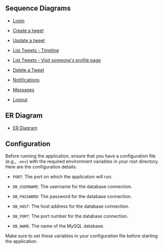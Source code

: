 ## Sequence Diagrams
 - [Login](https://andpad-dev.esa.io/posts/10443#Login)

- [Create a tweet](https://andpad-dev.esa.io/posts/10443#Create%20a%20tweet)

- [Update a tweet](https://andpad-dev.esa.io/posts/10443#Update%20a%20Tweet)

- [List Tweets - Timeline](https://andpad-dev.esa.io/posts/10443#List%20Tweets%20-%20Timeline)

- [List Tweets - Visit someone's profile page](https://andpad-dev.esa.io/posts/10443#List%20Tweets%20-%20Visit%20someone&#39;s%20profile%20page)

- [Delete a Tweet](https://andpad-dev.esa.io/posts/10443#Delete%20a%20Tweet)

- [Notifications](https://andpad-dev.esa.io/posts/10443#Notifications)

- [Messages](https://andpad-dev.esa.io/posts/10443#Messages)

- [Logout](https://andpad-dev.esa.io/posts/10443#Logout)

## ER Diagram
- [ER Diagram](https://andpad-dev.esa.io/posts/10443#ER%20Database%20Diagram)


## Configuration

Before running the application, ensure that you have a configuration file (e.g., `.env`) with the required environment variables in your root directory. Here are the configuration details:

- `PORT`: The port on which the application will run.

- `DB_USERNAME`: The username for the database connection.

- `DB_PASSWORD`: The password for the database connection.

- `DB_HOST`: The host address for the database connection.

- `DB_PORT`: The port number for the database connection.

- `DB_NAME`: The name of the MySQL database.

Make sure to set these variables in your configuration file before starting the application.
